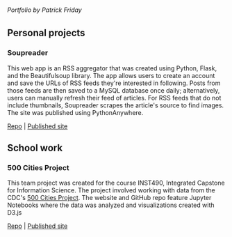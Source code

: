 ###### Portfolio by Patrick Friday

## Personal projects

### Soupreader
This web app is an RSS aggregator that was created using Python, Flask, and the Beautifulsoup library. The app allows users to create an account and save the URLs of RSS feeds they're interested in following. Posts from those feeds are then saved to a MySQL database once daily; alternatively, users can manually refresh their feed of articles. For RSS feeds that do not include thumbnails, Soupreader scrapes the article's source to find images. The site was published using PythonAnywhere.

[Repo](https://github.com/Pifriday/Soupreader) | [Published site](https://soup.isaiah.dev/)

## School work

### 500 Cities Project
This team project was created for the course INST490, Integrated Capstone for Information Science. The project involved working with data from the CDC's [500 Cities Project](https://www.cdc.gov/500cities/index.htm). The website and GitHub repo feature Jupyter Notebooks where the data was analyzed and visualizations created with D3.js

[Repo](https://github.com/R3-UMD/R3-UMD.github.io) | [Published site](https://r3-umd.github.io/)
